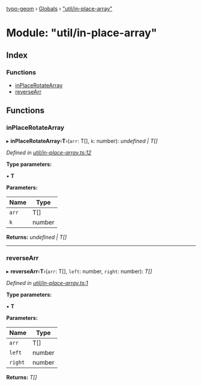 [typo-geom](../README.md) › [Globals](../globals.md) › ["util/in-place-array"](_util_in_place_array_.md)

# Module: "util/in-place-array"

## Index

### Functions

* [inPlaceRotateArray](_util_in_place_array_.md#inplacerotatearray)
* [reverseArr](_util_in_place_array_.md#reversearr)

## Functions

###  inPlaceRotateArray

▸ **inPlaceRotateArray**‹**T**›(`arr`: T[], `k`: number): *undefined | T[]*

*Defined in [util/in-place-array.ts:12](https://github.com/be5invis/typo-geom/blob/9ebaae4/src/util/in-place-array.ts#L12)*

**Type parameters:**

▪ **T**

**Parameters:**

Name | Type |
------ | ------ |
`arr` | T[] |
`k` | number |

**Returns:** *undefined | T[]*

___

###  reverseArr

▸ **reverseArr**‹**T**›(`arr`: T[], `left`: number, `right`: number): *T[]*

*Defined in [util/in-place-array.ts:1](https://github.com/be5invis/typo-geom/blob/9ebaae4/src/util/in-place-array.ts#L1)*

**Type parameters:**

▪ **T**

**Parameters:**

Name | Type |
------ | ------ |
`arr` | T[] |
`left` | number |
`right` | number |

**Returns:** *T[]*
